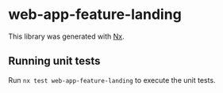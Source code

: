 # web-app-feature-landing

This library was generated with [Nx](https://nx.dev).

## Running unit tests

Run `nx test web-app-feature-landing` to execute the unit tests.
